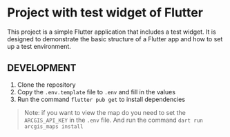 # Project with test widget of Flutter

This project is a simple Flutter application that includes a test widget. It is designed to demonstrate the basic structure of a Flutter app and how to set up a test environment.

## DEVELOPMENT

1. Clone the repository
2. Copy the `.env.template` file to `.env` and fill in the values
3. Run the command `flutter pub get` to install dependencies

> Note: if you want to view the map do you need to set the `ARCGIS_API_KEY` in the `.env` file. And run the command `dart run arcgis_maps install`

